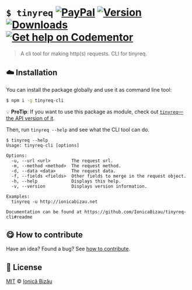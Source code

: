 
# `$ tinyreq` [![PayPal](https://img.shields.io/badge/%24-paypal-f39c12.svg)][paypal-donations] [![Version](https://img.shields.io/npm/v/tinyreq-cli.svg)](https://www.npmjs.com/package/tinyreq-cli) [![Downloads](https://img.shields.io/npm/dt/tinyreq-cli.svg)](https://www.npmjs.com/package/tinyreq-cli) [![Get help on Codementor](https://cdn.codementor.io/badges/get_help_github.svg)](https://www.codementor.io/johnnyb?utm_source=github&utm_medium=button&utm_term=johnnyb&utm_campaign=github)

> A cli tool for making http(s) requests. CLI for tinyreq.

## :cloud: Installation

You can install the package globally and use it as command line tool:


```sh
$ npm i -g tinyreq-cli
```

:bulb: **ProTip**: If you want to use this package as module, check out [`tinyreq`—the API version of it](http://github.com/IonicaBizau/tinyreq).


Then, run `tinyreq --help` and see what the CLI tool can do.


```
$ tinyreq --help
Usage: tinyreq-cli [options]

Options:
  -u, --url <url>        The request url.
  -m, --method <method>  The request method.
  -d, --data <data>      The request data.
  -f, --fields <fields>  Other fields to merge in the request object.
  -h, --help             Displays this help.
  -v, --version          Displays version information.

Examples:
  tinyreq -u http://ionicabizau.net

Documentation can be found at https://github.com/IonicaBizau/tinyreq-cli#readme
```

## :yum: How to contribute
Have an idea? Found a bug? See [how to contribute][contributing].


## :scroll: License

[MIT][license] © [Ionică Bizău][website]

[paypal-donations]: https://www.paypal.com/cgi-bin/webscr?cmd=_s-xclick&hosted_button_id=RVXDDLKKLQRJW
[donate-now]: http://i.imgur.com/6cMbHOC.png

[license]: http://showalicense.com/?fullname=Ionic%C4%83%20Biz%C4%83u%20%3Cbizauionica%40gmail.com%3E%20(http%3A%2F%2Fionicabizau.net)&year=2016#license-mit
[website]: http://ionicabizau.net
[contributing]: /CONTRIBUTING.md
[docs]: /DOCUMENTATION.md
